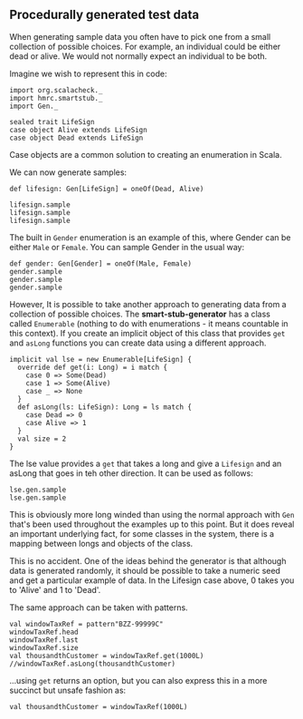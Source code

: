 

## Procedurally generated test data

When generating sample data you often have to pick one from a small collection of possible choices. For example, an individual could be either dead or alive. We would not normally expect an individual to be both.

Imagine we wish to represent this in code:

```tut
import org.scalacheck._
import hmrc.smartstub._
import Gen._

sealed trait LifeSign
case object Alive extends LifeSign
case object Dead extends LifeSign
```

Case objects are a common solution to creating an enumeration in Scala.

We can now generate samples:

```tut
def lifesign: Gen[LifeSign] = oneOf(Dead, Alive)

lifesign.sample
lifesign.sample
lifesign.sample
```

The built in ```Gender``` enumeration is an example of this, where Gender can be either ```Male``` or ```Female```. You can sample Gender in the usual way:

```tut
def gender: Gen[Gender] = oneOf(Male, Female)
gender.sample
gender.sample
gender.sample
```

However, It is possible to take another approach to generating data from a collection of possible choices. The **smart-stub-generator** has a class called ```Enumerable``` (nothing to do with enumerations - it means countable in this context). If you create an implicit object of this class that provides ```get``` and ```asLong``` functions you can create data using a different approach.

```tut
implicit val lse = new Enumerable[LifeSign] { 
  override def get(i: Long) = i match { 
    case 0 => Some(Dead)
    case 1 => Some(Alive)
    case _ => None 
  }
  def asLong(ls: LifeSign): Long = ls match { 
    case Dead => 0
    case Alive => 1
  }
  val size = 2
}
```

The lse value provides a ```get``` that takes a long and give a ```Lifesign``` and an asLong that goes in teh other direction. It can be used as follows:

```tut
lse.gen.sample
lse.gen.sample
```

This is obviously more long winded than using the normal approach with ```Gen``` that's been used throughout the examples up to this point. But it does reveal an important underlying fact, for some classes in the system, there is a mapping between longs and objects of the class.

This is no accident. One of the ideas behind the generator is that although data is generated randomly, it should be possible to take a numeric seed and get a particular example of data. In the Lifesign case above, 0 takes you to 'Alive' and 1 to 'Dead'.

The same approach can be taken with patterns.

```tut
val windowTaxRef = pattern"BZZ-99999C"
windowTaxRef.head
windowTaxRef.last
windowTaxRef.size
val thousandthCustomer = windowTaxRef.get(1000L)
//windowTaxRef.asLong(thousandthCustomer)
```

…using ```get``` returns an option, but you can also express this in a more succinct but unsafe fashion as:

```tut
val thousandthCustomer = windowTaxRef(1000L)
```

